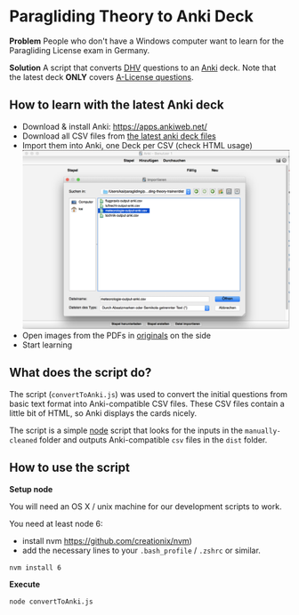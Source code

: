 # Paragliding Theory to Anki Deck

**Problem**
People who don't have a Windows computer want to learn for the Paragliding License exam in Germany.

**Solution**
A script that converts [DHV](https://www.dhv.de) questions to an [Anki](https://apps.ankiweb.net/) deck.
Note that the latest deck **ONLY** covers [A-License questions](https://www.dhv.de/web/piloteninfos/ausbildung/ausbildung-gleitschirm/ausbildungsabschnitte-gleitschirm/ausbildung-zum-a-schein/).

## How to learn with the latest Anki deck

- Download & install Anki: https://apps.ankiweb.net/
- Download all CSV files from [the latest anki deck files](https://github.com/Kadrian/paragliding-questions-to-anki/tree/master/dist)
- Import them into Anki, one Deck per CSV (check HTML usage)
![Anki Screenshot](./anki-screenshot.png)
- Open images from the PDFs in [originals](https://github.com/Kadrian/paragliding-questions-to-anki/tree/master/originals) on the side
- Start learning

## What does the script do?

The script (`convertToAnki.js`) was used to convert the initial questions from basic text format into Anki-compatible CSV files. These CSV files contain a little bit of HTML, so Anki displays the cards nicely.

The script is a simple [node](https://nodejs.com) script that looks for the inputs in the `manually-cleaned` folder and outputs Anki-compatible `csv` files in the `dist` folder.

## How to use the script

**Setup node**

You will need an OS X / unix machine for our development scripts to work.

You need at least node 6:

- install nvm https://github.com/creationix/nvm)
- add the necessary lines to your `.bash_profile` / `.zshrc` or similar.

```
nvm install 6
```

**Execute**

```
node convertToAnki.js
```
